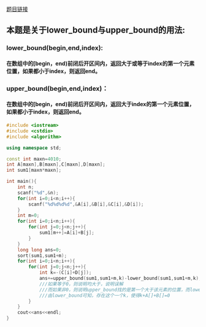 [题目链接](http://poj.org/problem?id=2785)
## 本题是关于lower_bound与upper_bound的用法:
### lower_bound(begin,end,index):
#### 在数组中的[begin，end)前闭后开区间内，返回大于或等于index的第一个元素位置，如果都小于index，则返回end。
### upper_bound(begin,end,index)：
#### 在数组中的[begin，end)前闭后开区间内，返回大于index的第一个元素位置，如果都小于index，则返回end。

```cpp
#include <iostream>
#include <cstdio>
#include <algorithm>

using namespace std;

const int maxn=4010;
int A[maxn],B[maxn],C[maxn],D[maxn];
int sum1[maxn*maxn];

int main(){
    int n;
    scanf("%d",&n);
    for(int i=0;i<n;i++){
        scanf("%d%d%d%d",&A[i],&B[i],&C[i],&D[i]);
    }
    int m=0;
    for(int i=0;i<n;i++){
        for(int j=0;j<n;j++){
            sum1[m++]=A[i]+B[j];
        }
    }
    long long ans=0;
    sort(sum1,sum1+m);
    for(int i=0;i<n;i++){
        for(int j=0;j<n;j++){
            int k=-(C[i]+D[j]);
            ans+=upper_bound(sum1,sum1+m,k)-lower_bound(sum1,sum1+m,k);
            ///如果等于0，则说明均大于，说明误解
            ///而如果非0，则说明upper_bound找的是第一个大于该元素的位置，而lower_bound找的第一个等于该元素的位置,
            ///由lower_bound可知，存在这个一个k，使得k+A[]+B[]=0
        }
    }
    cout<<ans<<endl;
}

```
